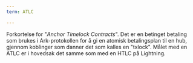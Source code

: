 ```yaml
---
term: ATLC

---
```

Forkortelse for "*Anchor Timelock Contracts*". Det er en betinget betaling som brukes i Ark-protokollen for å gi en atomisk betalingsplan til en hub, gjennom koblinger som danner det som kalles en "txlock". Målet med en ATLC er i hovedsak det samme som med en HTLC på Lightning.